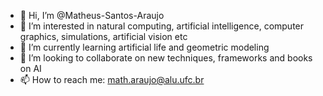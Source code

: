 - 👋 Hi, I’m @Matheus-Santos-Araujo
- 👀 I’m interested in natural computing, artificial intelligence, computer graphics, simulations, artificial vision etc
- 🌱 I’m currently learning artificial life and geometric modeling
- 💞️ I’m looking to collaborate on new techniques, frameworks and books on AI
- 📫 How to reach me: math.araujo@alu.ufc.br

<!---
Matheus-Santos-Araujo/Matheus-Santos-Araujo is a ✨ special ✨ repository because its `README.md` (this file) appears on your GitHub profile.
You can click the Preview link to take a look at your changes.
--->
